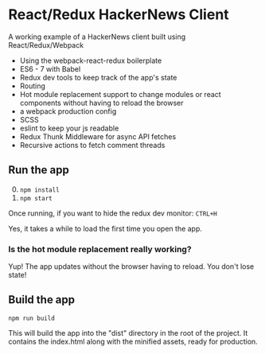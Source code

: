 # React/Redux HackerNews Client
A working example of a HackerNews client built using React/Redux/Webpack

* Using the webpack-react-redux boilerplate 
* ES6 - 7 with Babel
* Redux dev tools to keep track of the app's state
* Routing
* Hot module replacement support to change modules or react components without having to reload the browser
* a webpack production config 
* SCSS
* eslint to keep your js readable
* Redux Thunk Middleware for async API fetches
* Recursive actions to fetch comment threads


## Run the app

0. ```npm install```
0. ```npm start```

Once running, if you want to hide the redux dev monitor: ```CTRL+H```

Yes, it takes a while to load the first time you open the app.

### Is the hot module replacement really working?

Yup! The app updates without the browser having to reload. You don't lose state!

## Build the app
```npm run build```

This will build the app into the "dist" directory in the root of the project. It contains the index.html along with the minified assets, ready for production.
